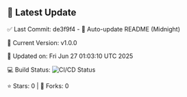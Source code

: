 ## 🚀 Latest Update

✅ Last Commit: de3f9f4 - 🤖 Auto-update README (Midnight)

🌟 Current Version: v1.0.0

📅 Updated on: Fri Jun 27 01:03:10 UTC 2025

💻 Build Status: ![CI/CD Status](https://github.com/SaiAryan1784/wedding_frontend/actions/workflows/update-readme.yml/badge.svg)

⭐️ Stars: 0 | 🍴 Forks: 0
